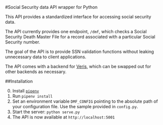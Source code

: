 #Social Security data API wrapper for Python

This API provides a standardized interface for accessing social security data.

The API currently provides one endpoint, `/dmf`, which checks a Social Security Death Master File for a record associated with a particular Social Security number.

The goal of the API is to provide SSN validation functions without leaking unnecessary data to client applications.

The API comes with a backend for [Veris](http://veris-ssn.com/), which can be swapped out for other backends as necessary.

##Installation

0. Install [`pipenv`](https://docs.pipenv.org/)
1. Run `pipenv install`
2. Set an environment variable `DMF_CONFIG` pointing to the absolute path of your configuration file. Use the sample provided in `config.py`.
3. Start the server: `python serve.py`
4. The API is now available at `http://localhost:5001`
